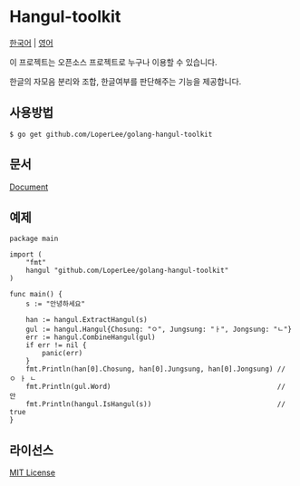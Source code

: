 # Hangul-toolkit
[한국어](https://github.com/LoperLee/golang-hangul-toolkit/blob/master/README-kr.md) | [영어](https://github.com/LoperLee/golang-hangul-toolkit/blob/master/README.md)

이 프로젝트는 오픈소스 프로젝트로 누구나 이용할 수 있습니다.

한글의 자모음 분리와 조합, 한글여부를 판단해주는 기능을 제공합니다.

## 사용방법

```
$ go get github.com/LoperLee/golang-hangul-toolkit
```

## 문서

[Document](https://godoc.org/github.com/LoperLee/golang-hangul-toolkit)

## 예제

```
package main

import (
	"fmt"
	hangul "github.com/LoperLee/golang-hangul-toolkit"
)

func main() {
	s := "안녕하세요"

	han := hangul.ExtractHangul(s)
	gul := hangul.Hangul{Chosung: "ㅇ", Jungsung: "ㅏ", Jongsung: "ㄴ"}
	err := hangul.CombineHangul(gul)
	if err != nil {
		panic(err)
	}
	fmt.Println(han[0].Chosung, han[0].Jungsung, han[0].Jongsung) // ㅇ ㅏ ㄴ
	fmt.Println(gul.Word)                                         // 안
	fmt.Println(hangul.IsHangul(s))                               // true
}
```

## 라이선스

[MIT License](https://github.com/LoperLee/golang-hangul-toolkit/blob/master/LICENSE)